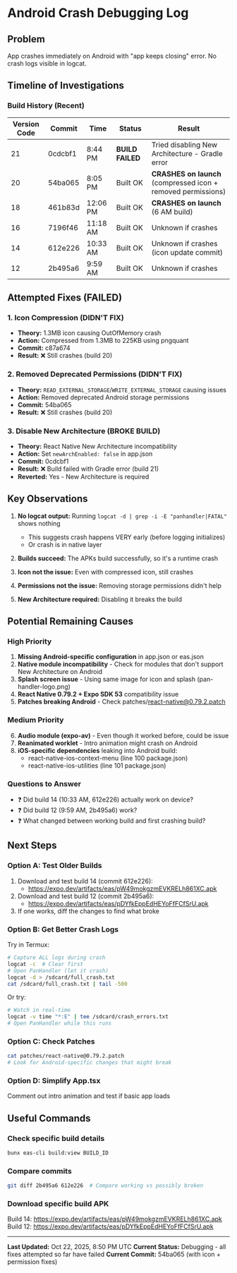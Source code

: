 # Android Crash Debugging Log

## Problem
App crashes immediately on Android with "app keeps closing" error. No crash logs visible in logcat.

## Timeline of Investigations

### Build History (Recent)
| Version Code | Commit | Time | Status | Result |
|-------------|---------|------|--------|---------|
| 21 | 0cdcbf1 | 8:44 PM | **BUILD FAILED** | Tried disabling New Architecture - Gradle error |
| 20 | 54ba065 | 8:05 PM | Built OK | **CRASHES on launch** (compressed icon + removed permissions) |
| 18 | 461b83d | 12:06 PM | Built OK | **CRASHES on launch** (6 AM build) |
| 16 | 7196f46 | 11:18 AM | Built OK | Unknown if crashes |
| 14 | 612e226 | 10:33 AM | Built OK | Unknown if crashes (icon update commit) |
| 12 | 2b495a6 | 9:59 AM | Built OK | Unknown if crashes |

## Attempted Fixes (FAILED)

### 1. Icon Compression (DIDN'T FIX)
- **Theory:** 1.3MB icon causing OutOfMemory crash
- **Action:** Compressed from 1.3MB to 225KB using pngquant
- **Commit:** c87a674
- **Result:** ❌ Still crashes (build 20)

### 2. Removed Deprecated Permissions (DIDN'T FIX)
- **Theory:** `READ_EXTERNAL_STORAGE`/`WRITE_EXTERNAL_STORAGE` causing issues
- **Action:** Removed deprecated Android storage permissions
- **Commit:** 54ba065
- **Result:** ❌ Still crashes (build 20)

### 3. Disable New Architecture (BROKE BUILD)
- **Theory:** React Native New Architecture incompatibility
- **Action:** Set `newArchEnabled: false` in app.json
- **Commit:** 0cdcbf1
- **Result:** ❌ Build failed with Gradle error (build 21)
- **Reverted:** Yes - New Architecture is required

## Key Observations

1. **No logcat output:** Running `logcat -d | grep -i -E "panhandler|FATAL"` shows nothing
   - This suggests crash happens VERY early (before logging initializes)
   - Or crash is in native layer

2. **Builds succeed:** The APKs build successfully, so it's a runtime crash

3. **Icon not the issue:** Even with compressed icon, still crashes

4. **Permissions not the issue:** Removing storage permissions didn't help

5. **New Architecture required:** Disabling it breaks the build

## Potential Remaining Causes

### High Priority
1. **Missing Android-specific configuration** in app.json or eas.json
2. **Native module incompatibility** - Check for modules that don't support New Architecture on Android
3. **Splash screen issue** - Using same image for icon and splash (pan-handler-logo.png)
4. **React Native 0.79.2 + Expo SDK 53** compatibility issue
5. **Patches breaking Android** - Check patches/react-native@0.79.2.patch

### Medium Priority
6. **Audio module (expo-av)** - Even though it worked before, could be issue
7. **Reanimated worklet** - Intro animation might crash on Android
8. **iOS-specific dependencies** leaking into Android build:
   - react-native-ios-context-menu (line 100 package.json)
   - react-native-ios-utilities (line 101 package.json)

### Questions to Answer
- ❓ Did build 14 (10:33 AM, 612e226) actually work on device?
- ❓ Did build 12 (9:59 AM, 2b495a6) work?
- ❓ What changed between working build and first crashing build?

## Next Steps

### Option A: Test Older Builds
1. Download and test build 14 (commit 612e226):
   - https://expo.dev/artifacts/eas/pW49mokgzmEVKRELh861XC.apk
2. Download and test build 12 (commit 2b495a6):
   - https://expo.dev/artifacts/eas/pDYfkEppEdHEYoFfFCfSrU.apk
3. If one works, diff the changes to find what broke

### Option B: Get Better Crash Logs
Try in Termux:
```bash
# Capture ALL logs during crash
logcat -c  # Clear first
# Open PanHandler (let it crash)
logcat -d > /sdcard/full_crash.txt
cat /sdcard/full_crash.txt | tail -500
```

Or try:
```bash
# Watch in real-time
logcat -v time "*:E" | tee /sdcard/crash_errors.txt
# Open PanHandler while this runs
```

### Option C: Check Patches
```bash
cat patches/react-native@0.79.2.patch
# Look for Android-specific changes that might break
```

### Option D: Simplify App.tsx
Comment out intro animation and test if basic app loads

## Useful Commands

### Check specific build details
```bash
bunx eas-cli build:view BUILD_ID
```

### Compare commits
```bash
git diff 2b495a6 612e226  # Compare working vs possibly broken
```

### Download specific build APK
Build 14: https://expo.dev/artifacts/eas/pW49mokgzmEVKRELh861XC.apk
Build 12: https://expo.dev/artifacts/eas/pDYfkEppEdHEYoFfFCfSrU.apk

---

**Last Updated:** Oct 22, 2025, 8:50 PM UTC
**Current Status:** Debugging - all fixes attempted so far have failed
**Current Commit:** 54ba065 (with icon + permission fixes)
